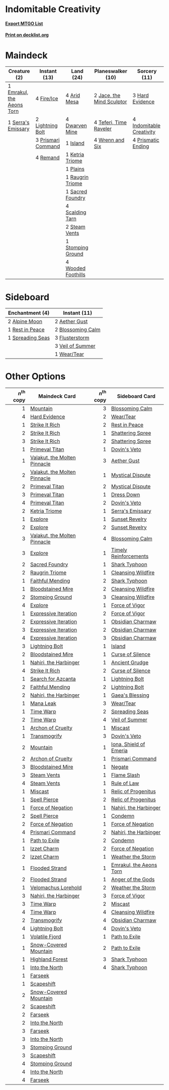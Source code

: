 # Indomitable Creativity

#### [Export MTGO List](../collection/Indomitable%20Creativity/Indomitable%20Creativity.txt)
#### [Print on decklist.org](http://decklist.org/?deckmain=4%09Arid%20Mesa%0A4%09Dwarven%20Mine%0A1%09Emrakul,%20the%20Aeons%20Torn%0A4%09Fire/Ice%0A3%09Hard%20Evidence%0A4%09Indomitable%20Creativity%0A1%09Island%0A2%09Jace,%20the%20Mind%20Sculptor%0A1%09Ketria%20Triome%0A2%09Lightning%20Bolt%0A1%09Plains%0A3%09Prismari%20Command%0A4%09Prismatic%20Ending%0A1%09Raugrin%20Triome%0A4%09Remand%0A1%09Sacred%20Foundry%0A4%09Scalding%20Tarn%0A1%09Serra's%20Emissary%0A2%09Steam%20Vents%0A1%09Stomping%20Ground%0A4%09Teferi,%20Time%20Raveler%0A4%09Wooded%20Foothills%0A4%09Wrenn%20and%20Six&deckside=2%09Aether%20Gust%0A2%09Alpine%20Moon%0A2%09Blossoming%20Calm%0A3%09Flusterstorm%0A1%09Rest%20in%20Peace%0A1%09Spreading%20Seas%0A3%09Veil%20of%20Summer%0A1%09Wear/Tear)
# Maindeck

|                                            Creature (2)                                            |                                        Instant (13)                                         |                                          Land (24)                                          |                                         Planeswalker (10)                                          |                                           Sorcery (11)                                            |
|----------------------------------------------------------------------------------------------------|---------------------------------------------------------------------------------------------|---------------------------------------------------------------------------------------------|----------------------------------------------------------------------------------------------------|---------------------------------------------------------------------------------------------------|
|1 [Emrakul, the Aeons Torn](http://gatherer.wizards.com/Pages/Card/Details.aspx?multiverseid=397905)|4 [Fire/Ice](http://gatherer.wizards.com/Pages/Card/Details.aspx?multiverseid=27165)         |4 [Arid Mesa](http://gatherer.wizards.com/Pages/Card/Details.aspx?multiverseid=405092)       |2 [Jace, the Mind Sculptor](http://gatherer.wizards.com/Pages/Card/Details.aspx?multiverseid=442051)|3 [Hard Evidence](http://gatherer.wizards.com/Pages/Card/Details.aspx?multiverseid=522122)         |
|1 [Serra's Emissary](http://gatherer.wizards.com/Pages/Card/Details.aspx?multiverseid=522106)       |2 [Lightning Bolt](http://gatherer.wizards.com/Pages/Card/Details.aspx?multiverseid=806)     |4 [Dwarven Mine](http://gatherer.wizards.com/Pages/Card/Details.aspx?multiverseid=473205)    |4 [Teferi, Time Raveler](http://gatherer.wizards.com/Pages/Card/Details.aspx?multiverseid=461148)   |4 [Indomitable Creativity](http://gatherer.wizards.com/Pages/Card/Details.aspx?multiverseid=423752)|
|                                                                                                    |3 [Prismari Command](http://gatherer.wizards.com/Pages/Card/Details.aspx?multiverseid=513706)|1 [Island](http://gatherer.wizards.com/Pages/Card/Details.aspx?multiverseid=439857)          |4 [Wrenn and Six](http://gatherer.wizards.com/Pages/Card/Details.aspx?multiverseid=464166)          |4 [Prismatic Ending](http://gatherer.wizards.com/Pages/Card/Details.aspx?multiverseid=522101)      |
|                                                                                                    |4 [Remand](http://gatherer.wizards.com/Pages/Card/Details.aspx?multiverseid=380255)          |1 [Ketria Triome](http://gatherer.wizards.com/Pages/Card/Details.aspx?multiverseid=479770)   |                                                                                                    |                                                                                                   |
|                                                                                                    |                                                                                             |1 [Plains](http://gatherer.wizards.com/Pages/Card/Details.aspx?multiverseid=439856)          |                                                                                                    |                                                                                                   |
|                                                                                                    |                                                                                             |1 [Raugrin Triome](http://gatherer.wizards.com/Pages/Card/Details.aspx?multiverseid=479771)  |                                                                                                    |                                                                                                   |
|                                                                                                    |                                                                                             |1 [Sacred Foundry](http://gatherer.wizards.com/Pages/Card/Details.aspx?multiverseid=405106)  |                                                                                                    |                                                                                                   |
|                                                                                                    |                                                                                             |4 [Scalding Tarn](http://gatherer.wizards.com/Pages/Card/Details.aspx?multiverseid=405107)   |                                                                                                    |                                                                                                   |
|                                                                                                    |                                                                                             |2 [Steam Vents](http://gatherer.wizards.com/Pages/Card/Details.aspx?multiverseid=405109)     |                                                                                                    |                                                                                                   |
|                                                                                                    |                                                                                             |1 [Stomping Ground](http://gatherer.wizards.com/Pages/Card/Details.aspx?multiverseid=405110) |                                                                                                    |                                                                                                   |
|                                                                                                    |                                                                                             |4 [Wooded Foothills](http://gatherer.wizards.com/Pages/Card/Details.aspx?multiverseid=405116)|                                                                                                    |                                                                                                   |


# Sideboard

|                                      Enchantment (4)                                      |                                        Instant (11)                                        |
|-------------------------------------------------------------------------------------------|--------------------------------------------------------------------------------------------|
|2 [Alpine Moon](http://gatherer.wizards.com/Pages/Card/Details.aspx?multiverseid=447264)   |2 [Aether Gust](http://gatherer.wizards.com/Pages/Card/Details.aspx?multiverseid=466796)    |
|1 [Rest in Peace](http://gatherer.wizards.com/Pages/Card/Details.aspx?multiverseid=442021) |2 [Blossoming Calm](http://gatherer.wizards.com/Pages/Card/Details.aspx?multiverseid=522083)|
|1 [Spreading Seas](http://gatherer.wizards.com/Pages/Card/Details.aspx?multiverseid=190405)|3 [Flusterstorm](http://gatherer.wizards.com/Pages/Card/Details.aspx?multiverseid=228255)   |
|                                                                                           |3 [Veil of Summer](http://gatherer.wizards.com/Pages/Card/Details.aspx?multiverseid=466952) |
|                                                                                           |1 [Wear/Tear](http://gatherer.wizards.com/Pages/Card/Details.aspx?multiverseid=368950)      |


# Other Options

|*n*<sup>th</sup> copy|                                             Maindeck Card                                             |*n*<sup>th</sup> copy|                                          Sideboard Card                                          |
|--------------------:|-------------------------------------------------------------------------------------------------------|--------------------:|--------------------------------------------------------------------------------------------------|
|                    1|[Mountain](http://gatherer.wizards.com/Pages/Card/Details.aspx?multiverseid=439859)                    |                    3|[Blossoming Calm](http://gatherer.wizards.com/Pages/Card/Details.aspx?multiverseid=522083)        |
|                    4|[Hard Evidence](http://gatherer.wizards.com/Pages/Card/Details.aspx?multiverseid=522122)               |                    2|[Wear/Tear](http://gatherer.wizards.com/Pages/Card/Details.aspx?multiverseid=368950)              |
|                    1|[Strike It Rich](http://gatherer.wizards.com/Pages/Card/Details.aspx?multiverseid=522219)              |                    2|[Rest in Peace](http://gatherer.wizards.com/Pages/Card/Details.aspx?multiverseid=442021)          |
|                    2|[Strike It Rich](http://gatherer.wizards.com/Pages/Card/Details.aspx?multiverseid=522219)              |                    1|[Shattering Spree](http://gatherer.wizards.com/Pages/Card/Details.aspx?multiverseid=456224)       |
|                    3|[Strike It Rich](http://gatherer.wizards.com/Pages/Card/Details.aspx?multiverseid=522219)              |                    2|[Shattering Spree](http://gatherer.wizards.com/Pages/Card/Details.aspx?multiverseid=456224)       |
|                    1|[Primeval Titan](http://gatherer.wizards.com/Pages/Card/Details.aspx?multiverseid=438749)              |                    1|[Dovin's Veto](http://gatherer.wizards.com/Pages/Card/Details.aspx?multiverseid=461120)           |
|                    1|[Valakut, the Molten Pinnacle](http://gatherer.wizards.com/Pages/Card/Details.aspx?multiverseid=190400)|                    3|[Aether Gust](http://gatherer.wizards.com/Pages/Card/Details.aspx?multiverseid=466796)            |
|                    2|[Valakut, the Molten Pinnacle](http://gatherer.wizards.com/Pages/Card/Details.aspx?multiverseid=190400)|                    1|[Mystical Dispute](http://gatherer.wizards.com/Pages/Card/Details.aspx?multiverseid=473020)       |
|                    2|[Primeval Titan](http://gatherer.wizards.com/Pages/Card/Details.aspx?multiverseid=438749)              |                    2|[Mystical Dispute](http://gatherer.wizards.com/Pages/Card/Details.aspx?multiverseid=473020)       |
|                    3|[Primeval Titan](http://gatherer.wizards.com/Pages/Card/Details.aspx?multiverseid=438749)              |                    1|[Dress Down](http://gatherer.wizards.com/Pages/Card/Details.aspx?multiverseid=522115)             |
|                    4|[Primeval Titan](http://gatherer.wizards.com/Pages/Card/Details.aspx?multiverseid=438749)              |                    2|[Dovin's Veto](http://gatherer.wizards.com/Pages/Card/Details.aspx?multiverseid=461120)           |
|                    2|[Ketria Triome](http://gatherer.wizards.com/Pages/Card/Details.aspx?multiverseid=479770)               |                    1|[Serra's Emissary](http://gatherer.wizards.com/Pages/Card/Details.aspx?multiverseid=522106)       |
|                    1|[Explore](http://gatherer.wizards.com/Pages/Card/Details.aspx?multiverseid=451098)                     |                    1|[Sunset Revelry](http://gatherer.wizards.com/Pages/Card/Details.aspx?multiverseid=534796)         |
|                    2|[Explore](http://gatherer.wizards.com/Pages/Card/Details.aspx?multiverseid=451098)                     |                    2|[Sunset Revelry](http://gatherer.wizards.com/Pages/Card/Details.aspx?multiverseid=534796)         |
|                    3|[Valakut, the Molten Pinnacle](http://gatherer.wizards.com/Pages/Card/Details.aspx?multiverseid=190400)|                    4|[Blossoming Calm](http://gatherer.wizards.com/Pages/Card/Details.aspx?multiverseid=522083)        |
|                    3|[Explore](http://gatherer.wizards.com/Pages/Card/Details.aspx?multiverseid=451098)                     |                    1|[Timely Reinforcements](http://gatherer.wizards.com/Pages/Card/Details.aspx?multiverseid=220074)  |
|                    2|[Sacred Foundry](http://gatherer.wizards.com/Pages/Card/Details.aspx?multiverseid=405106)              |                    1|[Shark Typhoon](http://gatherer.wizards.com/Pages/Card/Details.aspx?multiverseid=479587)          |
|                    2|[Raugrin Triome](http://gatherer.wizards.com/Pages/Card/Details.aspx?multiverseid=479771)              |                    1|[Cleansing Wildfire](http://gatherer.wizards.com/Pages/Card/Details.aspx?multiverseid=491777)     |
|                    1|[Faithful Mending](http://gatherer.wizards.com/Pages/Card/Details.aspx?multiverseid=535015)            |                    2|[Shark Typhoon](http://gatherer.wizards.com/Pages/Card/Details.aspx?multiverseid=479587)          |
|                    1|[Bloodstained Mire](http://gatherer.wizards.com/Pages/Card/Details.aspx?multiverseid=405094)           |                    2|[Cleansing Wildfire](http://gatherer.wizards.com/Pages/Card/Details.aspx?multiverseid=491777)     |
|                    2|[Stomping Ground](http://gatherer.wizards.com/Pages/Card/Details.aspx?multiverseid=405110)             |                    3|[Cleansing Wildfire](http://gatherer.wizards.com/Pages/Card/Details.aspx?multiverseid=491777)     |
|                    4|[Explore](http://gatherer.wizards.com/Pages/Card/Details.aspx?multiverseid=451098)                     |                    1|[Force of Vigor](http://gatherer.wizards.com/Pages/Card/Details.aspx?multiverseid=464113)         |
|                    1|[Expressive Iteration](http://gatherer.wizards.com/Pages/Card/Details.aspx?multiverseid=513678)        |                    2|[Force of Vigor](http://gatherer.wizards.com/Pages/Card/Details.aspx?multiverseid=464113)         |
|                    2|[Expressive Iteration](http://gatherer.wizards.com/Pages/Card/Details.aspx?multiverseid=513678)        |                    1|[Obsidian Charmaw](http://gatherer.wizards.com/Pages/Card/Details.aspx?multiverseid=522213)       |
|                    3|[Expressive Iteration](http://gatherer.wizards.com/Pages/Card/Details.aspx?multiverseid=513678)        |                    2|[Obsidian Charmaw](http://gatherer.wizards.com/Pages/Card/Details.aspx?multiverseid=522213)       |
|                    4|[Expressive Iteration](http://gatherer.wizards.com/Pages/Card/Details.aspx?multiverseid=513678)        |                    3|[Obsidian Charmaw](http://gatherer.wizards.com/Pages/Card/Details.aspx?multiverseid=522213)       |
|                    3|[Lightning Bolt](http://gatherer.wizards.com/Pages/Card/Details.aspx?multiverseid=806)                 |                    1|[Island](http://gatherer.wizards.com/Pages/Card/Details.aspx?multiverseid=439857)                 |
|                    2|[Bloodstained Mire](http://gatherer.wizards.com/Pages/Card/Details.aspx?multiverseid=405094)           |                    1|[Curse of Silence](http://gatherer.wizards.com/Pages/Card/Details.aspx?multiverseid=534770)       |
|                    1|[Nahiri, the Harbinger](http://gatherer.wizards.com/Pages/Card/Details.aspx?multiverseid=463948)       |                    1|[Ancient Grudge](http://gatherer.wizards.com/Pages/Card/Details.aspx?multiverseid=235600)         |
|                    4|[Strike It Rich](http://gatherer.wizards.com/Pages/Card/Details.aspx?multiverseid=522219)              |                    2|[Curse of Silence](http://gatherer.wizards.com/Pages/Card/Details.aspx?multiverseid=534770)       |
|                    1|[Search for Azcanta](http://gatherer.wizards.com/Pages/Card/Details.aspx?multiverseid=435226)          |                    1|[Lightning Bolt](http://gatherer.wizards.com/Pages/Card/Details.aspx?multiverseid=806)            |
|                    2|[Faithful Mending](http://gatherer.wizards.com/Pages/Card/Details.aspx?multiverseid=535015)            |                    2|[Lightning Bolt](http://gatherer.wizards.com/Pages/Card/Details.aspx?multiverseid=806)            |
|                    2|[Nahiri, the Harbinger](http://gatherer.wizards.com/Pages/Card/Details.aspx?multiverseid=463948)       |                    1|[Gaea's Blessing](http://gatherer.wizards.com/Pages/Card/Details.aspx?multiverseid=417433)        |
|                    1|[Mana Leak](http://gatherer.wizards.com/Pages/Card/Details.aspx?multiverseid=45242)                    |                    3|[Wear/Tear](http://gatherer.wizards.com/Pages/Card/Details.aspx?multiverseid=368950)              |
|                    1|[Time Warp](http://gatherer.wizards.com/Pages/Card/Details.aspx?multiverseid=439354)                   |                    2|[Spreading Seas](http://gatherer.wizards.com/Pages/Card/Details.aspx?multiverseid=190405)         |
|                    2|[Time Warp](http://gatherer.wizards.com/Pages/Card/Details.aspx?multiverseid=439354)                   |                    4|[Veil of Summer](http://gatherer.wizards.com/Pages/Card/Details.aspx?multiverseid=466952)         |
|                    1|[Archon of Cruelty](http://gatherer.wizards.com/Pages/Card/Details.aspx?multiverseid=522151)           |                    1|[Miscast](http://gatherer.wizards.com/Pages/Card/Details.aspx?multiverseid=485380)                |
|                    1|[Transmogrify](http://gatherer.wizards.com/Pages/Card/Details.aspx?multiverseid=485490)                |                    3|[Dovin's Veto](http://gatherer.wizards.com/Pages/Card/Details.aspx?multiverseid=461120)           |
|                    2|[Mountain](http://gatherer.wizards.com/Pages/Card/Details.aspx?multiverseid=439859)                    |                    1|[Iona, Shield of Emeria](http://gatherer.wizards.com/Pages/Card/Details.aspx?multiverseid=397800) |
|                    2|[Archon of Cruelty](http://gatherer.wizards.com/Pages/Card/Details.aspx?multiverseid=522151)           |                    1|[Prismari Command](http://gatherer.wizards.com/Pages/Card/Details.aspx?multiverseid=513706)       |
|                    3|[Bloodstained Mire](http://gatherer.wizards.com/Pages/Card/Details.aspx?multiverseid=405094)           |                    1|[Negate](http://gatherer.wizards.com/Pages/Card/Details.aspx?multiverseid=423707)                 |
|                    3|[Steam Vents](http://gatherer.wizards.com/Pages/Card/Details.aspx?multiverseid=405109)                 |                    1|[Flame Slash](http://gatherer.wizards.com/Pages/Card/Details.aspx?multiverseid=416914)            |
|                    4|[Steam Vents](http://gatherer.wizards.com/Pages/Card/Details.aspx?multiverseid=405109)                 |                    1|[Rule of Law](http://gatherer.wizards.com/Pages/Card/Details.aspx?multiverseid=136291)            |
|                    1|[Miscast](http://gatherer.wizards.com/Pages/Card/Details.aspx?multiverseid=485380)                     |                    1|[Relic of Progenitus](http://gatherer.wizards.com/Pages/Card/Details.aspx?multiverseid=174824)    |
|                    1|[Spell Pierce](http://gatherer.wizards.com/Pages/Card/Details.aspx?multiverseid=425876)                |                    2|[Relic of Progenitus](http://gatherer.wizards.com/Pages/Card/Details.aspx?multiverseid=174824)    |
|                    1|[Force of Negation](http://gatherer.wizards.com/Pages/Card/Details.aspx?multiverseid=464001)           |                    1|[Nahiri, the Harbinger](http://gatherer.wizards.com/Pages/Card/Details.aspx?multiverseid=463948)  |
|                    2|[Spell Pierce](http://gatherer.wizards.com/Pages/Card/Details.aspx?multiverseid=425876)                |                    1|[Condemn](http://gatherer.wizards.com/Pages/Card/Details.aspx?multiverseid=130528)                |
|                    2|[Force of Negation](http://gatherer.wizards.com/Pages/Card/Details.aspx?multiverseid=464001)           |                    1|[Force of Negation](http://gatherer.wizards.com/Pages/Card/Details.aspx?multiverseid=464001)      |
|                    4|[Prismari Command](http://gatherer.wizards.com/Pages/Card/Details.aspx?multiverseid=513706)            |                    2|[Nahiri, the Harbinger](http://gatherer.wizards.com/Pages/Card/Details.aspx?multiverseid=463948)  |
|                    1|[Path to Exile](http://gatherer.wizards.com/Pages/Card/Details.aspx?multiverseid=220511)               |                    2|[Condemn](http://gatherer.wizards.com/Pages/Card/Details.aspx?multiverseid=130528)                |
|                    1|[Izzet Charm](http://gatherer.wizards.com/Pages/Card/Details.aspx?multiverseid=338413)                 |                    2|[Force of Negation](http://gatherer.wizards.com/Pages/Card/Details.aspx?multiverseid=464001)      |
|                    2|[Izzet Charm](http://gatherer.wizards.com/Pages/Card/Details.aspx?multiverseid=338413)                 |                    1|[Weather the Storm](http://gatherer.wizards.com/Pages/Card/Details.aspx?multiverseid=464140)      |
|                    1|[Flooded Strand](http://gatherer.wizards.com/Pages/Card/Details.aspx?multiverseid=405098)              |                    1|[Emrakul, the Aeons Torn](http://gatherer.wizards.com/Pages/Card/Details.aspx?multiverseid=397905)|
|                    2|[Flooded Strand](http://gatherer.wizards.com/Pages/Card/Details.aspx?multiverseid=405098)              |                    1|[Anger of the Gods](http://gatherer.wizards.com/Pages/Card/Details.aspx?multiverseid=438682)      |
|                    1|[Velomachus Lorehold](http://gatherer.wizards.com/Pages/Card/Details.aspx?multiverseid=513737)         |                    2|[Weather the Storm](http://gatherer.wizards.com/Pages/Card/Details.aspx?multiverseid=464140)      |
|                    3|[Nahiri, the Harbinger](http://gatherer.wizards.com/Pages/Card/Details.aspx?multiverseid=463948)       |                    3|[Force of Vigor](http://gatherer.wizards.com/Pages/Card/Details.aspx?multiverseid=464113)         |
|                    3|[Time Warp](http://gatherer.wizards.com/Pages/Card/Details.aspx?multiverseid=439354)                   |                    2|[Miscast](http://gatherer.wizards.com/Pages/Card/Details.aspx?multiverseid=485380)                |
|                    4|[Time Warp](http://gatherer.wizards.com/Pages/Card/Details.aspx?multiverseid=439354)                   |                    4|[Cleansing Wildfire](http://gatherer.wizards.com/Pages/Card/Details.aspx?multiverseid=491777)     |
|                    2|[Transmogrify](http://gatherer.wizards.com/Pages/Card/Details.aspx?multiverseid=485490)                |                    4|[Obsidian Charmaw](http://gatherer.wizards.com/Pages/Card/Details.aspx?multiverseid=522213)       |
|                    4|[Lightning Bolt](http://gatherer.wizards.com/Pages/Card/Details.aspx?multiverseid=806)                 |                    4|[Dovin's Veto](http://gatherer.wizards.com/Pages/Card/Details.aspx?multiverseid=461120)           |
|                    1|[Volatile Fjord](http://gatherer.wizards.com/Pages/Card/Details.aspx?multiverseid=503893)              |                    1|[Path to Exile](http://gatherer.wizards.com/Pages/Card/Details.aspx?multiverseid=220511)          |
|                    1|[Snow-Covered Mountain](http://gatherer.wizards.com/Pages/Card/Details.aspx?multiverseid=121233)       |                    2|[Path to Exile](http://gatherer.wizards.com/Pages/Card/Details.aspx?multiverseid=220511)          |
|                    1|[Highland Forest](http://gatherer.wizards.com/Pages/Card/Details.aspx?multiverseid=503881)             |                    3|[Shark Typhoon](http://gatherer.wizards.com/Pages/Card/Details.aspx?multiverseid=479587)          |
|                    1|[Into the North](http://gatherer.wizards.com/Pages/Card/Details.aspx?multiverseid=121199)              |                    4|[Shark Typhoon](http://gatherer.wizards.com/Pages/Card/Details.aspx?multiverseid=479587)          |
|                    1|[Farseek](http://gatherer.wizards.com/Pages/Card/Details.aspx?multiverseid=420766)                     |                     |                                                                                                  |
|                    1|[Scapeshift](http://gatherer.wizards.com/Pages/Card/Details.aspx?multiverseid=447337)                  |                     |                                                                                                  |
|                    2|[Snow-Covered Mountain](http://gatherer.wizards.com/Pages/Card/Details.aspx?multiverseid=121233)       |                     |                                                                                                  |
|                    2|[Scapeshift](http://gatherer.wizards.com/Pages/Card/Details.aspx?multiverseid=447337)                  |                     |                                                                                                  |
|                    2|[Farseek](http://gatherer.wizards.com/Pages/Card/Details.aspx?multiverseid=420766)                     |                     |                                                                                                  |
|                    2|[Into the North](http://gatherer.wizards.com/Pages/Card/Details.aspx?multiverseid=121199)              |                     |                                                                                                  |
|                    3|[Farseek](http://gatherer.wizards.com/Pages/Card/Details.aspx?multiverseid=420766)                     |                     |                                                                                                  |
|                    3|[Into the North](http://gatherer.wizards.com/Pages/Card/Details.aspx?multiverseid=121199)              |                     |                                                                                                  |
|                    3|[Stomping Ground](http://gatherer.wizards.com/Pages/Card/Details.aspx?multiverseid=405110)             |                     |                                                                                                  |
|                    3|[Scapeshift](http://gatherer.wizards.com/Pages/Card/Details.aspx?multiverseid=447337)                  |                     |                                                                                                  |
|                    4|[Stomping Ground](http://gatherer.wizards.com/Pages/Card/Details.aspx?multiverseid=405110)             |                     |                                                                                                  |
|                    4|[Into the North](http://gatherer.wizards.com/Pages/Card/Details.aspx?multiverseid=121199)              |                     |                                                                                                  |
|                    4|[Farseek](http://gatherer.wizards.com/Pages/Card/Details.aspx?multiverseid=420766)                     |                     |                                                                                                  |

